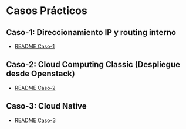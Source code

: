 # Casos Prácticos

## Caso-1: Direccionamiento IP y routing interno

- [README Caso-1](https://github.com/Ignacio-Gutierrez/Teleinformatica/tree/main/Caso1/README.MD)

## Caso-2: Cloud Computing Classic (Despliegue desde Openstack)

- [README Caso-2](https://github.com/Ignacio-Gutierrez/Teleinformatica/tree/main/Caso2/README.MD)

## Caso-3: Cloud Native

- [README Caso-3](https://github.com/Ignacio-Gutierrez/Teleinformatica/tree/main/Caso3/README.MD)